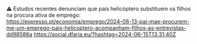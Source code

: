 ⚠️ Estudos recentes denunciam que pais helicóptero substituem os filhos na procura ativa de emprego: https://expresso.pt/economia/emprego/2024-06-13-pai-mae-procurem-me-um-emprego-pais-helicoptero-acompanham-filhos-as-entrevistas-dd98586a https://social.dfaria.eu/?hashtag=2024-06-15T13:31:40Z